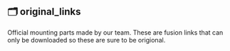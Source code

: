 ## 🗂 original_links
Official mounting parts made by our team. These are fusion links that can only be downloaded so these are sure to be origional.
